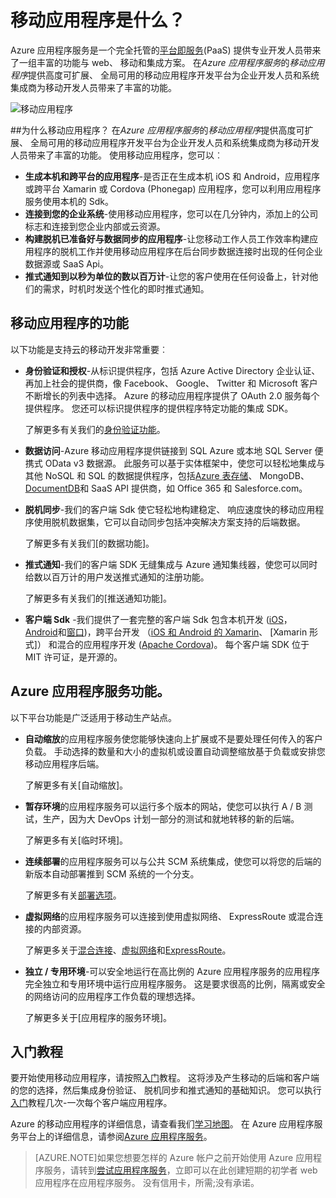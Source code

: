 <properties
    pageTitle="移动应用程序有哪些？"
    description="了解哪些优点 does 应用程序服务使企业移动应用程序。"
    services="app-service\mobile"
    documentationCenter=""
    authors="adrianhall"
    manager="yochayk"
    editor=""/>

<tags
    ms.service="app-service-mobile"
    ms.workload="na"
    ms.tgt_pltfrm="mobile-multiple"
    ms.devlang="na"
    ms.topic="hero-article"
    ms.date="10/01/2016"
    ms.author="adrianha"/>

# <a name="getting-started"></a>移动应用程序是什么？

Azure 应用程序服务是一个完全托管的[平台即服务](https://azure.microsoft.com/overview/what-is-paas/)(PaaS) 提供专业开发人员带来了一组丰富的功能与 web、 移动和集成方案。 在*Azure 应用程序服务*的*移动应用程序*提供高度可扩展、 全局可用的移动应用程序开发平台为企业开发人员和系统集成商为移动开发人员带来了丰富的功能。

![移动应用程序](./media/app-service-mobile-value-prop/overview.png)

##<a name="why-mobile-apps"></a>为什么移动应用程序？
在*Azure 应用程序服务*的*移动应用程序*提供高度可扩展、 全局可用的移动应用程序开发平台为企业开发人员和系统集成商为移动开发人员带来了丰富的功能。 使用移动应用程序，您可以︰

- **生成本机和跨平台的应用程序**-是否正在生成本机 iOS 和 Android，应用程序或跨平台 Xamarin 或 Cordova (Phonegap) 应用程序，您可以利用应用程序服务使用本机的 Sdk。
- **连接到您的企业系统**-使用移动应用程序，您可以在几分钟内，添加上的公司标志和连接到您企业内部或云资源。
- **构建脱机已准备好与数据同步的应用程序**-让您移动工作人员工作效率构建应用程序的脱机工作并使用移动应用程序在后台同步数据连接时出现的任何企业数据源或 SaaS Api。
- **推式通知到以秒为单位的数以百万计**-让您的客户使用在任何设备上，针对他们的需求，时机时发送个性化的即时推式通知。

## <a name="mobile-app-features"></a>移动应用程序的功能
以下功能是支持云的移动开发非常重要︰

- **身份验证和授权**-从标识提供程序，包括 Azure Active Directory 企业认证、 再加上社会的提供商，像 Facebook、 Google、 Twitter 和 Microsoft 客户不断增长的列表中选择。  Azure 的移动应用程序提供了 OAuth 2.0 服务每个提供程序。  您还可以标识提供程序的提供程序特定功能的集成 SDK。

  了解更多有关我们的[身份验证功能]。

- **数据访问**-Azure 移动应用程序提供链接到 SQL Azure 或本地 SQL Server 便携式 OData v3 数据源。  此服务可以基于实体框架中，使您可以轻松地集成与其他 NoSQL 和 SQL 的数据提供程序，包括[Azure 表存储]、 MongoDB、 [DocumentDB]和 SaaS API 提供商，如 Office 365 和 Salesforce.com。
- **脱机同步**-我们的客户端 Sdk 使它轻松地构建稳定、 响应速度快的移动应用程序使用脱机数据集，它可以自动同步包括冲突解决方案支持的后端数据。

  了解更多有关我们[的数据功能]。

- **推式通知**-我们的客户端 SDK 无缝集成与 Azure 通知集线器，使您可以同时给数以百万计的用户发送推式通知的注册功能。

  了解更多有关我们的[推送通知功能]。

- **客户端 Sdk** -我们提供了一套完整的客户端 Sdk 包含本机开发 ([iOS]， [Android]和[窗口])，跨平台开发 （[iOS 和 Android 的 Xamarin]、 [Xamarin 形式]） 和混合的应用程序开发 ([Apache Cordova])。  每个客户端 SDK 位于 MIT 许可证，是开源的。

## <a name="azure-app-service-features"></a>Azure 应用程序服务功能。
以下平台功能是广泛适用于移动生产站点。

- **自动缩放**的应用程序服务使您能够快速向上扩展或不是要处理任何传入的客户负载。 手动选择的数量和大小的虚拟机或设置自动调整缩放基于负载或安排您移动应用程序后端。

  了解更多有关[自动缩放]。

- **暂存环境**的应用程序服务可以运行多个版本的网站，使您可以执行 A / B 测试，生产，因为大 DevOps 计划一部分的测试和就地转移的新的后端。

  了解更多有关[临时环境]。

- **连续部署**的应用程序服务可以与公共 SCM 系统集成，使您可以将您的后端的新版本自动部署推到 SCM 系统的一个分支。

  了解更多有关[部署选项]。

- **虚拟网络**的应用程序服务可以连接到使用虚拟网络、 ExpressRoute 或混合连接的内部资源。

  了解更多关于[混合连接]、[虚拟网络]和[ExpressRoute]。

- **独立 / 专用环境**-可以安全地运行在高比例的 Azure 应用程序服务的应用程序完全独立和专用环境中运行应用程序服务。  这是要求很高的比例，隔离或安全的网络访问的应用程序工作负载的理想选择。

  了解更多关于[应用程序的服务环境]。

## <a name="getting-started"></a>入门教程 ##
要开始使用移动应用程序，请按照[入门]教程。  这将涉及产生移动的后端和客户端的您的选择，然后集成身份验证、 脱机同步和推式通知的基础知识。  您可以执行[入门]教程几次-一次每个客户端应用程序。

Azure 的移动应用程序的详细信息，请查看我们[学习地图]。
在 Azure 应用程序服务平台上的详细信息，请参阅[Azure 应用程序服务]。

>[AZURE.NOTE]如果您想要怎样的 Azure 帐户之前开始使用 Azure 应用程序服务，请转到[尝试应用程序服务](https://tryappservice.azure.com/?appServiceName=mobile)，立即可以在此创建短期的初学者 web 应用程序在应用程序服务。 没有信用卡，所需;没有承诺。

<!-- URLs. -->
[Migrate your Mobile Service to App Service]: app-service-mobile-migrating-from-mobile-services.md
[Azure 应用程序服务]: ../app-service/app-service-value-prop-what-is.md
[入门]: app-service-mobile-ios-get-started.md
[Azure 表存储]: ../storage/storage-getting-started-guide.md
[DocumentDB]: ../documentdb/documentdb-get-started.md
[身份验证功能]: ./app-service-mobile-auth.md
[数据功能]: ./app-service-mobile-offline-data-sync.md
[推式通知功能]: ../notification-hubs/notification-hubs-push-notification-overview.md
[iOS]: ./app-service-mobile-ios-how-to-use-client-library.md
[Android]: ./app-service-mobile-android-how-to-use-client-library.md
[窗口]: ./app-service-mobile-dotnet-how-to-use-client-library.md
[IOS 和 Android 的 Xamarin]: ./app-service-mobile-dotnet-how-to-use-client-library.md
[Xamarin 的窗体]: ./app-service-mobile-xamarin-forms-get-started.md
[Apache Cordova]: ./app-service-mobile-cordova-how-to-use-client-library.md
[自动缩放比例]: ../app-service-web/web-sites-scale.md
[暂存环境]: ../app-service-web/web-sites-staged-publishing.md
[部署选项]: ../app-service-web/web-sites-deploy.md
[混合连接]: ../app-service-web/web-sites-hybrid-connection-get-started.md
[虚拟网络]: ../app-service-web/web-sites-integrate-with-vnet.md
[ExpressRoute]: ../app-service-web/app-service-app-service-environment-network-configuration-expressroute.md
[应用程序服务环境]: ../app-service-web/app-service-app-service-environment-intro.md
[学习地图]: https://azure.microsoft.com/en-us/documentation/learning-paths/appservice-mobileapps/
